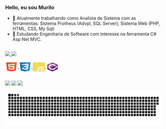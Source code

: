 ### Hello, eu sou Murilo

- 🔭 Atualmente trabalhando como Analista de Sistema com as ferramentas: Sistema Protheus (Advpl, SQL Server); Sistema Web (PHP, HTML, CSS, My Sql)
- 🌱 Estudando Engenharia de Software com interesse na ferramenta C# Asp Net MVC.

##

<div>
  <a href="https://github.com/sadmorello">
  <img height="180em" src="https://github-readme-stats.vercel.app/api?username=sadmorello&show_icons=true&theme=tokyonight&include_all_commits=true&count_private=true&locale=pt-br"/>
  <img height="180em" src="https://github-readme-stats.vercel.app/api/top-langs/?username=sadmorello&layout=compact&langs_count=7&theme=tokyonight&locale=pt-br"/>
</div>
  
<div style="display: inline_block"><br>
  <img align="center" alt="HTML" height="30" width="40" src="https://raw.githubusercontent.com/devicons/devicon/master/icons/html5/html5-original.svg">
  <img align="center" alt="CSS" height="30" width="40" src="https://raw.githubusercontent.com/devicons/devicon/master/icons/css3/css3-original.svg">  
  <img align="center" alt="Js" height="30" width="40" src="https://raw.githubusercontent.com/devicons/devicon/master/icons/javascript/javascript-plain.svg">
  <img align="center" alt="Csharp" height="30" width="40" src="https://raw.githubusercontent.com/devicons/devicon/master/icons/csharp/csharp-original.svg">  
</div>
  
##
  
<div>  
    <a href="https://www.twitch.tv/sadmorello" target="_blank"><img src="https://img.shields.io/badge/Twitch-9146FF?style=for-the-badge&logo=twitch&logoColor=white" target="_blank"></a>
    <a href="https://discord.gg/gFTQ3gK4Sa" target="_blank"><img src="https://img.shields.io/badge/Discord-7289DA?style=for-the-badge&logo=discord&logoColor=white" target="_blank"></a> 
    <a href="https://www.linkedin.com/in/murilo-juvêncio" target="_blank"><img src="https://img.shields.io/badge/-LinkedIn-%230077B5?style=for-the-badge&logo=linkedin&logoColor=white" target="_blank"></a>
  
  ![Snake animation](https://github.com/sadmorello/sadmorello/blob/output/github-contribution-grid-snake.svg)
</div>
